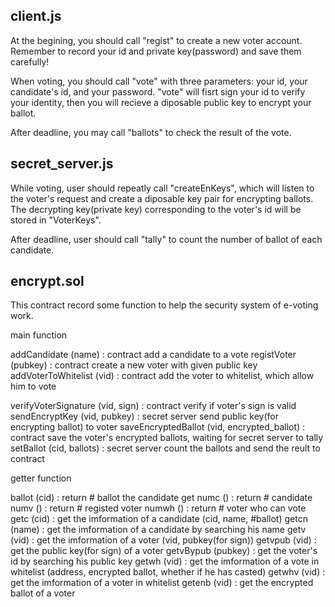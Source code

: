 client.js
-------------------------------------------------------------------------------------------------

At the begining, you should call "regist" to create a new voter account.
Remember to record your id and private key(password) and save them carefully!

When voting, you should call "vote" with three parameters: your id, your candidate's id, and your password.
"vote" will fisrt sign your id to verify your identity, then you will recieve a diposable public key to encrypt your ballot.

After deadline, you may call "ballots" to check the result of the vote.



secret_server.js
-------------------------------------------------------------------------------------------------

While voting, user should repeatly call "createEnKeys", which will listen to the voter's request and create a diposable key pair for encrypting ballots. 
The decrypting key(private key) corresponding to the voter's id will be stored in "VoterKeys".

After deadline, user should call "tally" to count the number of ballot of each candidate.



encrypt.sol
-------------------------------------------------------------------------------------------------

This contract record some function to help the security system of e-voting work.


main function

addCandidate            (name)                    :  contract add a candidate to a vote
registVoter             (pubkey)                  :  contract create a new voter with given public key
addVoterToWhitelist     (vid)                     :  contract add the voter to whitelist, which allow him to vote

verifyVoterSignature    (vid, sign)               :  contract verify if voter's sign is valid
sendEncryptKey          (vid, pubkey)             :  secret server send public key(for encrypting ballot) to voter
saveEncryptedBallot     (vid, encrypted_ballot)   :  contract save the voter's encrypted ballots, waiting for secret server to tally
setBallot               (cid, ballots)            :  secret server count the ballots and send the reult to contract


getter function

ballot                  (cid)                     :  return # ballot the candidate get
numc                    ()                        :  return # candidate
numv                    ()                        :  return # registed voter
numwh                   ()                        :  return # voter who can vote
getc                    (cid)                     :  get the imformation of a candidate (cid, name, #ballot)
getcn                   (name)                    :  get the imformation of a candidate by searching his name
getv                    (vid)                     :  get the imformation of a voter (vid, pubkey(for sign))
getvpub                 (vid)                     :  get the public key(for sign) of a voter
getvBypub               (pubkey)                  :  get the voter's id by searching his public key
getwh                   (vid)                     :  get the imformation of a vote in whitelist (address, encrypted ballot, whether if he has casted)
getwhv                  (vid)                     :  get the imformation of a voter in whitelist
getenb                  (vid)                     :  get the encrypted ballot of a voter
